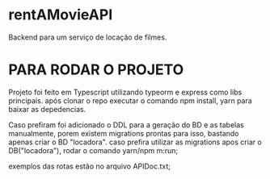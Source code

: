 # rentAMovieAPI

Backend para um serviço de locação de filmes.


# PARA RODAR O PROJETO #
Projeto foi feito em Typescript utilizando typeorm e express como libs principais.
após clonar o repo executar o comando npm install, yarn para baixar as depedencias.

Caso prefiram foi adicionado o DDL para a geração do BD e as tabelas manualmente,
porem existem migrations prontas para isso, bastando apenas criar o BD "locadora".
caso prefira utilizar as migrations apos criar o DB("locadora"), rodar o comando yarn/npm m:run;

exemplos das rotas estão no arquivo APIDoc.txt;
